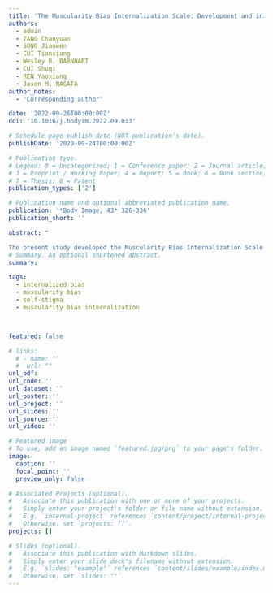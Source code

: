 ```yaml
---
title: 'The Muscularity Bias Internalization Scale: Development and initial validation in Chinese adult men'
authors:
  - admin
  - TANG Chanyuan
  - SONG Jianwen
  - CUI Tianxiang
  - Wesley R. BARNHART
  - CUI Shuqi
  - REN Yaoxiang
  - Jason M. NAGATA
author_notes:
  - 'Corresponding author'

date: '2022-09-26T00:00:00Z'
doi: '10.1016/j.bodyim.2022.09.013'

# Schedule page publish date (NOT publication's date).
publishDate: '2020-09-24T00:00:00Z'

# Publication type.
# Legend: 0 = Uncategorized; 1 = Conference paper; 2 = Journal article;
# 3 = Preprint / Working Paper; 4 = Report; 5 = Book; 6 = Book section;
# 7 = Thesis; 8 = Patent
publication_types: ['2']

# Publication name and optional abbreviated publication name.
publication: '*Body Image, 43* 326-336'
publication_short: ''

abstract: "

The present study developed the Muscularity Bias Internalization Scale (MBIS), a measure of muscularity bias internalization, which assesses the extent to which an individual endorses muscularity-based stereotypes and engages in negative self-evaluations due to muscularity. In Study 1, a pool of candidate items was developed. By using exploratory factor analysis (EFA) on a sample of 300 Chinese adult men (M<SUB>*age*</SUB> = 29.98 years, *SD* = 7.81), 14 items from the item pool were retained. The 14-item MBIS contained three factors. In Study 2, the second sample of 300 Chinese adult men (M<SUB>*age*</SUB> = 29.50 years, *SD* = 7.50) was used to confirm the factor structure of the MBIS, as well as to examine its reliability and validity. Confirmatory factor analysis (CFA) further confirmed the three-factor structure of the MBIS with a good model fit. The MBIS showed high internal consistency reliability and high two-week test-retest reliability. The MBIS also showed good construct validity with measures of drive for muscularity, muscularity-oriented disordered eating, and muscle dysmorphia symptoms. The newly developed MBIS may help understand the role of muscularity bias internalization in the development and maintenance of muscularity-oriented body image and muscularity-oriented disordered eating."
# Summary. An optional shortened abstract.
summary: 

tags:
  - internalized bias
  - muscularity bias
  - self-stigma
  - muscularity bias internalization



featured: false

# links:
  # - name: ""
  #  url: ""
url_pdf: 
url_code: ''
url_dataset: ''
url_poster: ''
url_project: ''
url_slides: ''
url_source: ''
url_video: ''

# Featured image
# To use, add an image named `featured.jpg/png` to your page's folder.
image:
  caption: ''
  focal_point: ''
  preview_only: false

# Associated Projects (optional).
#   Associate this publication with one or more of your projects.
#   Simply enter your project's folder or file name without extension.
#   E.g. `internal-project` references `content/project/internal-project/index.md`.
#   Otherwise, set `projects: []`.
projects: []

# Slides (optional).
#   Associate this publication with Markdown slides.
#   Simply enter your slide deck's filename without extension.
#   E.g. `slides: "example"` references `content/slides/example/index.md`.
#   Otherwise, set `slides: ""`.
---
```

